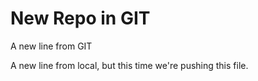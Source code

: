 # New Repo in GIT


A new line from GIT


A new line from local, but this time we're pushing this file.

